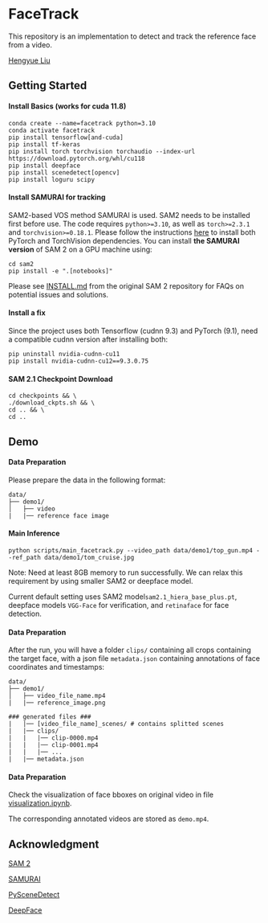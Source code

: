 # FaceTrack

This repository is an implementation to detect and track the reference face from a video.

[Hengyue Liu](https://hengyueliu.com)

## Getting Started

#### Install Basics (works for cuda 11.8)
```
conda create --name=facetrack python=3.10
conda activate facetrack
pip install tensorflow[and-cuda]
pip install tf-keras
pip install torch torchvision torchaudio --index-url https://download.pytorch.org/whl/cu118
pip install deepface
pip install scenedetect[opencv]
pip install loguru scipy
```

#### Install SAMURAI for tracking 

SAM2-based VOS method SAMURAI is used. SAM2 needs to be installed first before use. The code requires `python>=3.10`, as well as `torch>=2.3.1` and `torchvision>=0.18.1`. Please follow the instructions [here](https://github.com/facebookresearch/sam2?tab=readme-ov-file) to install both PyTorch and TorchVision dependencies. You can install **the SAMURAI version** of SAM 2 on a GPU machine using:
```
cd sam2
pip install -e ".[notebooks]"
```

Please see [INSTALL.md](https://github.com/facebookresearch/sam2/blob/main/INSTALL.md) from the original SAM 2 repository for FAQs on potential issues and solutions.

#### Install a fix
Since the project uses both Tensorflow (cudnn 9.3) and PyTorch (9.1), need a compatible cudnn version after installing both:
```
pip uninstall nvidia-cudnn-cu11
pip install nvidia-cudnn-cu12==9.3.0.75
```

#### SAM 2.1 Checkpoint Download

```
cd checkpoints && \
./download_ckpts.sh && \
cd .. && \
cd ..
```

## Demo

#### Data Preparation

Please prepare the data in the following format:
```
data/
├── demo1/
│   ├── video
|   |── reference face image 
```

#### Main Inference
```
python scripts/main_facetrack.py --video_path data/demo1/top_gun.mp4 --ref_path data/demo1/tom_cruise.jpg
```
Note: Need at least 8GB memory to run successfully. We can relax this requirement by using smaller SAM2 or deepface model.

Current default setting uses SAM2 model`sam2.1_hiera_base_plus.pt`, deepface models `VGG-Face` for verification, and `retinaface` for face detection.

#### Data Preparation

After the run, you will have a folder `clips/` containing all crops containing the target face, with a json file `metadata.json` containing annotations of face coordinates and timestamps:
```
data/
├── demo1/
│   ├── video_file_name.mp4
|   |── reference_image.png 

### generated files ###
|   |── [video_file_name]_scenes/ # contains splitted scenes 
|   |── clips/ 
|   |   |── clip-0000.mp4 
|   |   |── clip-0001.mp4
|   |   |── ...
|   |── metadata.json
```

#### Data Preparation

Check the visualization of face bboxes on original video in file [visualization.ipynb](scripts/visualization.ipynb).

The corresponding annotated videos are stored as `demo.mp4`.

## Acknowledgment

[SAM 2](https://github.com/facebookresearch/sam2?tab=readme-ov-file)

[SAMURAI](https://github.com/yangchris11/samurai/tree/master)

[PySceneDetect](https://github.com/Breakthrough/PySceneDetect/tree/main)

[DeepFace](https://github.com/serengil/deepface/tree/master)


